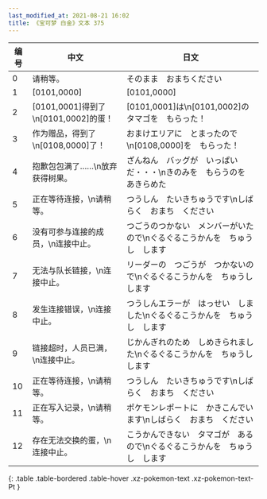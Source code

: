 ```yaml
---
last_modified_at: 2021-08-21 16:02
title: 《宝可梦 白金》文本 375
---
```

| 编号 | 中文 | 日文 |
| ---- | ---- | ---- |
| 0 | 请稍等。 | そのまま　おまちください |
| 1 | [0101,0000] | [0101,0000] |
| 2 | [0101,0001]得到了\n[0101,0002]的蛋！ | [0101,0001]は\n[0101,0002]の　タマゴを　もらった！ |
| 3 | 作为赠品，得到了\n[0108,0000]了！ | おまけエリアに　とまったので\n[0108,0000]を　もらった！ |
| 4 | 抱歉包包满了……\n放弃获得树果。 | ざんねん　バッグが　いっぱいだ・・・\nきのみを　もらうのを　あきらめた |
| 5 | 正在等待连接，\n请稍等。 | つうしん　たいきちゅうです\nしばらく　おまち　ください |
| 6 | 没有可参与连接的成员，\n连接中止。 | つごうのつかない　メンバーがいたので\nぐるぐるこうかんを　ちゅうし　します |
| 7 | 无法与队长链接，\n连接中止。 | リーダーの　つごうが　つかないので\nぐるぐるこうかんを　ちゅうし　します |
| 8 | 发生连接错误，\n连接中止。 | つうしんエラーが　はっせい　しました\nぐるぐるこうかんを　ちゅうし　します |
| 9 | 链接超时，人员已满，\n连接中止。 | じかんぎれのため　しめきられました\nぐるぐるこうかんを　ちゅうし　します |
| 10 | 正在等待连接，\n请稍等。 | つうしん　たいきちゅうです\nしばらく　おまち　ください |
| 11 | 正在写入记录，\n请稍等。 | ポケモンレポートに　かきこんでいます\nしばらく　おまち　ください |
| 12 | 存在无法交换的蛋，\n连接中止。 | こうかんできない　タマゴが　あるので\nぐるぐるこうかんを　ちゅうし　します |
{: .table .table-bordered .table-hover .xz-pokemon-text .xz-pokemon-text-Pt }